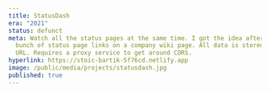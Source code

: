 ```yaml
---
title: StatusDash
era: "2021"
status: defunct
meta: Watch all the status pages at the same time. I got the idea after seeing a
  bunch of status page links on a company wiki page. All data is stored in the
  URL. Requires a proxy service to get around CORS.
hyperlink: https://stoic-bartik-5f76cd.netlify.app
image: /public/media/projects/statusdash.jpg
published: true
---
```

